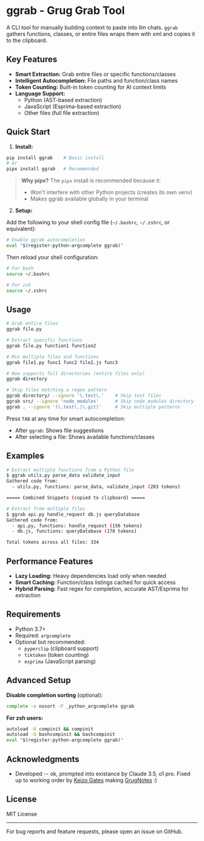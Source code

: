# ggrab - Grug Grab Tool

A CLI tool for manually building context to paste into llm chats. `ggrab` gathers functions, classes, or entire files wraps them with xml and copies it to the clipboard.

## Key Features

- **Smart Extraction:** Grab entire files or specific functions/classes
- **Intelligent Autocompletion:** File paths and function/class names
- **Token Counting:** Built-in token counting for AI context limits
- **Language Support:**
  - Python (AST-based extraction)
  - JavaScript (Esprima-based extraction)
  - Other files (full file extraction)

## Quick Start

1. **Install:**
```bash
pip install ggrab    # Basic install
# or
pipx install ggrab   # Recommended
```

> **Why pipx?** The `pipx` install is recommended because it:
> - Won't interfere with other Python projects (creates its own venv)
> - Makes ggrab available globally in your terminal

2. **Setup:**

Add the following to your shell config file (`~/.bashrc`, `~/.zshrc`, or equivalent):
```bash
# Enable ggrab autocompletion
eval "$(register-python-argcomplete ggrab)"
```

Then reload your shell configuration:
```bash
# For bash
source ~/.bashrc

# For zsh
source ~/.zshrc
```

## Usage

```bash
# Grab entire files
ggrab file.py

# Extract specific functions
ggrab file.py function1 function2

# Mix multiple files and functions
ggrab file1.py func1 func2 file2.js func3

# Now supports full directories (entire files only)
ggrab directory

# Skip files matching a regex pattern
ggrab directory/ --ignore '\.test\.'    # Skip test files
ggrab src/ --ignore 'node_modules'      # Skip node_modules directory
ggrab . --ignore '(\.test\.|\.git)'     # Skip multiple patterns
```

Press `TAB` at any time for smart autocompletion:
- After `ggrab`: Shows file suggestions
- After selecting a file: Shows available functions/classes

## Examples

```bash
# Extract multiple functions from a Python file
$ ggrab utils.py parse_data validate_input
Gathered code from:
  - utils.py, functions: parse_data, validate_input (203 tokens)

===== Combined Snippets (copied to clipboard) =====

# Extract from multiple files
$ ggrab api.py handle_request db.js queryDatabase
Gathered code from:
  - api.py, functions: handle_request (156 tokens)
  - db.js, functions: queryDatabase (178 tokens)

Total tokens across all files: 334
```

## Performance Features

- **Lazy Loading:** Heavy dependencies load only when needed
- **Smart Caching:** Function/class listings cached for quick access
- **Hybrid Parsing:** Fast regex for completion, accurate AST/Esprima for extraction

## Requirements

- Python 3.7+
- Required: `argcomplete`
- Optional but recommended:
  - `pyperclip` (clipboard support)
  - `tiktoken` (token counting)
  - `esprima` (JavaScript parsing)

## Advanced Setup

**Disable completion sorting** (optional):
```bash
complete -o nosort -F _python_argcomplete ggrab
```

**For zsh users:**
```bash
autoload -U compinit && compinit
autoload -U bashcompinit && bashcompinit
eval "$(register-python-argcomplete ggrab)"
```

## Acknowledgments

- Developed -- ok, prompted into existance by Claude 3.5, o1 pro. Fixed up to working order by [Keizo Gates](https://github.com/keizo) making [GrugNotes](https://grugnotes.com) :)

## License

MIT License

---

For bug reports and feature requests, please open an issue on GitHub.